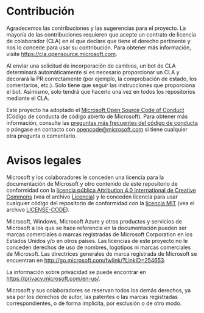 
# <a name="contributing"></a>Contribución

Agradecemos las contribuciones y las sugerencias para el proyecto.  La mayoría de las contribuciones requieren que acepte un contrato de licencia de colaborador (CLA) en el que declare que tiene el derecho pertinente y nos lo concede para usar su contribución. Para obtener más información, visite https://cla.opensource.microsoft.com.

Al enviar una solicitud de incorporación de cambios, un bot de CLA determinará automáticamente si es necesario proporcionar un CLA y decorará la PR correctamente (por ejemplo, la comprobación de estado, los comentarios, etc.). Solo tiene que seguir las instrucciones que proporciona el bot. Asimismo, solo tendrá que hacerlo una vez en todos los repositorios mediante el CLA.

Este proyecto ha adoptado el [Microsoft Open Source Code of Conduct](https://opensource.microsoft.com/codeofconduct/) (Código de conducta de código abierto de Microsoft).
Para obtener más información, consulte las [preguntas más frecuentes del código de conducta](https://opensource.microsoft.com/codeofconduct/faq/) o póngase en contacto con [opencode@microsoft.com](mailto:opencode@microsoft.com) si tiene cualquier otra pregunta o comentario.

# <a name="legal-notices"></a>Avisos legales

Microsoft y los colaboradores le conceden una licencia para la documentación de Microsoft y otro contenido de este repositorio de conformidad con la [licencia pública Attribution 4.0 International de Creative Commons](https://creativecommons.org/licenses/by/4.0/legalcode) (vea el archivo [Licencia](LICENSE)) y le conceden licencia para usar cualquier código del repositorio de conformidad con la [licencia MIT](https://opensource.org/licenses/MIT) (vea el archivo [LICENSE-CODE](LICENSE-CODE)).

Microsoft, Windows, Microsoft Azure y otros productos y servicios de Microsoft a los que se hace referencia en la documentación pueden ser marcas comerciales o marcas registradas de Microsoft Corporation en los Estados Unidos y/o en otros países.
Las licencias de este proyecto no le conceden derechos de uso de nombres, logotipos ni marcas comerciales de Microsoft.
Las directrices generales de marca registrada de Microsoft se encuentran en http://go.microsoft.com/fwlink/?LinkID=254653.

La información sobre privacidad se puede encontrar en https://privacy.microsoft.com/en-us/.

Microsoft y sus colaboradores se reservan todos los demás derechos, ya sea por los derechos de autor, las patentes o las marcas registradas correspondientes, o de forma implícita, por exclusión o de otro modo.
